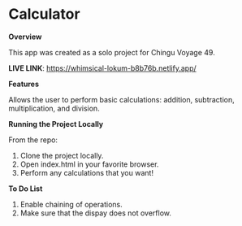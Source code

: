 # Calculator

**Overview**

This app was created as a solo project for Chingu Voyage 49.

**LIVE LINK**: https://whimsical-lokum-b8b76b.netlify.app/

**Features**

Allows the user to perform basic calculations: addition, subtraction, multiplication, and division.

**Running the Project Locally**

From the repo:

1. Clone the project locally.
2. Open index.html in your favorite browser.
3. Perform any calculations that you want!

**To Do List**

1. Enable chaining of operations.
2. Make sure that the dispay does not overflow.

